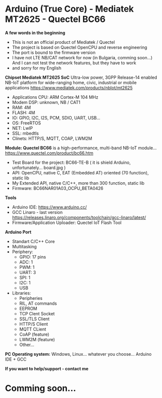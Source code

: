 # Arduino (True Core) - Mediatek MT2625 - Quectel BC66

**A few words in the beginning**
* This is not an official product of Mediatek / Quectel
* The project is based on Quectel OpenCPU and reverse engineering
* The port  is bound to the firmware version
* I have not LTE NB/CAT network for now (in Bulgaria, comming soon...) And I can not test the network features, but they have to work
* and sorry for my English


**Chipset Mediatek MT2625 SoC**
Ultra-low power, 3GPP Release-14 enabled NB-IoT platform for wide-ranging home, civic, industrial or mobile applications
https://www.mediatek.com/products/nbIot/mt2625
* Applications CPU: ARM Cortex-M 104 MHz 
* Modem DSP: unknown, NB / CAT1
* RAM: 4M
* FLASH: 4M
* IO: GPIO, I2C, I2S, PCM, SDIO, UART, USB...
* OS: FreeRTOS
* NET: LwIP
* SSL: mbedtls
* Clinets: HTTP/S, MQTT, COAP, LWM2M 


**Module: Quectel BC66**
is a high-performance, multi-band NB-IoT module...
https://www.quectel.com/product/bc66.htm
* Test Board for the project: BC66-TE-B ( it is shield Arduino, unfortunately... board.jpg )
* API: OpenCPU, native C, EAT (Embedded AT) oriented (70 function), static lib
* My Extended API, native C/C++, more than 300 function, static lib
* Firmware: BC66NAR01A03_OCPU_BETA0426


**Tools**
* Arduino IDE:
https://www.arduino.cc/
* GCC Linaro - last version
https://releases.linaro.org/components/toolchain/gcc-linaro/latest/
* Firmware/Application Uploader: Quectel IoT Flash Tool


**Arduino Port**
 * Standart C/C++ Core
 * Multitasking
 * Periphery: 
    * GPIO: 17 pins
    * ADC: 1
    * PWM: 1    
    * UART: 3
    * SPI: 1
    * I2C: 1
    * USB
* Libraries:
   * Peripheries 
   * RIL, AT commands
   * EEPROM
   * TCP Clent Socket
   * SSL/TLS Client
   * HTTP/S Client
   * MQTT CLient
   * CoAP (feature)
   * LWM2M (feature)
   * Other...
  
  

**PC Operating system:** 
Windows, Linux... whatever you choose... Arduino IDE + GCC

**If you want to help/support - contact me**

# Comming soon...
